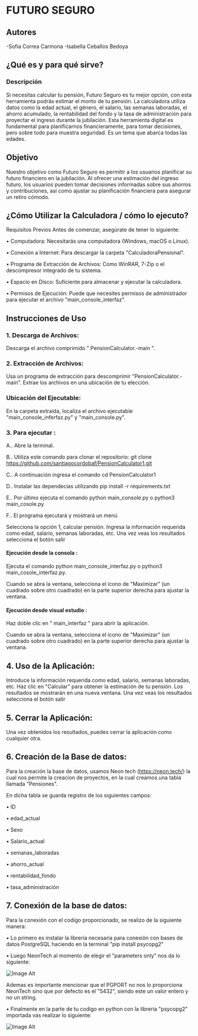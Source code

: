 # FUTURO SEGURO

## Autores
-Sofia Correa Carmona
-Isabella Ceballos Bedoya

## ¿Qué es y para qué sirve?

### Descripción
Si necesitas calcular tu pensión, Futuro Seguro es tu mejor opción, con esta herramienta podrás estimar el monto de tu pensión.  La calculadora utiliza datos como la edad actual, el género, el salario, las semanas laboradas, el ahorro acumulado, la rentabilidad del fondo y la tasa de administración para proyectar el ingreso durante la jubilación. Esta herramienta digital es fundamental para planificarnos financieramente, para tomar decisiones, pero sobre todo para muestra seguridad. Es un tema que abarca todas las edades. 

## Objetivo
Nuestro objetivo como Futuro Seguro es permitir a los usuarios planificar su futuro financiero en la jubilación. Al ofrecer una estimación del ingreso futuro, los usuarios pueden tomar decisiones informadas sobre sus ahorros y contribuciones, así como ajustar su planificación financiera para asegurar un retiro cómodo.


## ¿Cómo Utilizar la Calculadora / cómo lo ejecuto?

Requisitos Previos Antes de comenzar, asegúrate de tener lo siguiente:

•	Computadora: Necesitarás una computadora (Windows, macOS o Linux).

•	Conexión a Internet: Para descargar la carpeta "CalculadoraPensional".

•	Programa de Extracción de Archivos: Como WinRAR, 7-Zip o el descompresor integrado de tu sistema.

•	Espacio en Disco: Suficiente para almacenar y ejecutar la calculadora.

•	Permisos de Ejecución: Puede que necesites permisos de administrador para ejecutar el archivo "main_console_interfaz".


## Instrucciones de Uso

### 1.	Descarga de Archivos:
Descarga el archivo comprimido " PensionCalculator.-main ".

### 2.	Extracción de Archivos:
Usa un programa de extracción para descomprimir "PensionCalculator.-main".
Extrae los archivos en una ubicación de tu elección.

### Ubicación del Ejecutable:
En la carpeta extraída, localiza el archivo ejecutable "main_console_inferfaz.py" y "main_console.py".


### 3. Para ejecutar :

A.. Abre la terminal.

B.. Utiliza este comando para clonar el repositorio: git clone https://github.com/santiagocordobaf/PensionCalculator1.git

C.. A continuación ingresa el comando cd PensionCalculator1 

D.. Instalar las dependecias utilizando pip install -r requirements.txt 

E.. Por último ejecuta el comando python main_console.py o python3 main_cosole.py

F.. El programa ejecutará y mostrará un menú

Selecciona la opción 1, calcular pensión.
Ingresa la información requerida como edad, salario, semanas laboradas, etc.
Una vez veas los resultados selecciona el botón salir

#### Ejecución desde la consola :
Ejecuta el comando python main_console_interfaz.py o python3 main_cosole_interfaz.py.

Cuando se abra la ventana, selecciona el ícono de "Maximizar" (un cuadrado sobre otro cuadrado) en la parte superior derecha para ajustar la ventana.

#### Ejecución desde visual estudio :
Haz doble clic en " main_interfaz " para abrir la aplicación.

Cuando se abra la ventana, selecciona el ícono de "Maximizar" (un cuadrado sobre otro cuadrado) en la parte superior derecha para ajustar la ventana.


## 4. Uso de la Aplicación:
Introduce la información requerida como edad, salario, semanas laboradas, etc.
Haz clic en "Calcular" para obtener la estimación de tu pensión.
Los resultados se mostrarán en una nueva ventana.
Una vez veas los resultados selecciona el botón salir

## 5. Cerrar la Aplicación:
Una vez obtenidos los resultados, puedes cerrar la aplicación como cualquier otra.

## 6. Creación de la Base de datos:
Para la creación la base de datos, usamos Neon tech (https://neon.tech/) la cual nos permite la creacion de proyectos, en la cual creamos una tabla llamada "Pensiones".

En dicha tabla se guarda registro de los siguientes campos:

• ID

• edad_actual

• Sexo

• Salario_actual

• semanas_laboradas

• ahorro_actual

• rentabilidad_fondo

• tasa_administración

## 7. Conexión de la base de datos:
Para la conexión con el codigo proporcionado, se realizo de la siguiente manera:

• Lo primero es instalar la libreria necesaria para conexión con bases de datos PostgreSQL haciendo en la terminal "pip install psycopg2"

• Luego NeonTech al momento de elegir el "parameters only" nos da lo siguiente:

![Image Alt](https://github.com/santiagocordobaf/PensionCalculator1/blob/main/credenciales%20de%20ejemplo.jpg)

Ademas es importante mencionar que el PGPORT no nos lo proporciona NeonTech sino que por defecto es el "5432", siendo este un valor entero y no un string.


• Finalmente en la parte de tu codigo en python con la libreria "psycopg2" importada vas realizar lo siguiente:

![Image Alt](https://github.com/santiagocordobaf/PensionCalculator1/blob/main/conexion%20completa.jpg)









